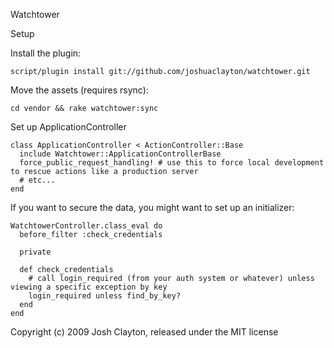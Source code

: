 Watchtower

Setup

Install the plugin:

    script/plugin install git://github.com/joshuaclayton/watchtower.git

Move the assets (requires rsync):

    cd vendor && rake watchtower:sync

Set up ApplicationController

    class ApplicationController < ActionController::Base
      include Watchtower::ApplicationControllerBase
      force_public_request_handling! # use this to force local development to rescue actions like a production server
      # etc...
    end

If you want to secure the data, you might want to set up an initializer:

    WatchtowerController.class_eval do
      before_filter :check_credentials
      
      private
      
      def check_credentials
        # call login_required (from your auth system or whatever) unless viewing a specific exception by key
        login_required unless find_by_key?
      end
    end
    
Copyright (c) 2009 Josh Clayton, released under the MIT license